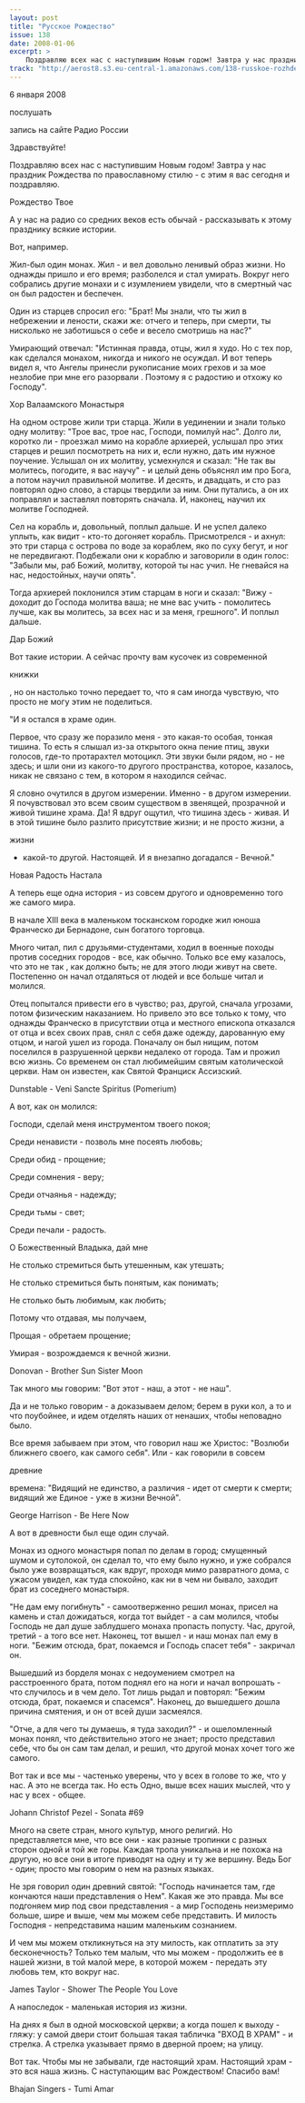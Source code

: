 ```yaml
---
layout: post
title: "Русское Рождество"
issue: 138
date: 2008-01-06
excerpt: >
    Поздравляю всех нас с наступившим Новым годом! Завтра у нас праздник Рождества по православному стилю - с этим я вас сегодня и поздравляю.
track: "http://aerost8.s3.eu-central-1.amazonaws.com/138-russkoe-rozhdestvo.mp3"
---
```


6 января 2008

послушать

запись на сайте Радио России

Здравствуйте!

Поздравляю всех нас с наступившим Новым годом! Завтра у нас праздник Рождества по православному стилю - с этим я вас сегодня и поздравляю.

Рождество Твое

А у нас на радио со средних веков есть обычай - рассказывать к этому празднику всякие истории.

Вот, например.

Жил-был один монах. Жил - и вел довольно ленивый образ жизни. Но однажды пришло и его время; разболелся и стал умирать. Вокруг него собрались другие монахи и с изумлением увидели, что в смертный час он был радостен и беспечен.

Один из старцев спросил его: "Брат! Мы знали, что ты жил в небрежении и лености, скажи же: отчего и теперь, при смерти, ты нисколько не заботишься о себе и весело смотришь на нас?"

Умирающий отвечал: "Истинная правда, отцы, жил я худо. Но с тех пор, как сделался монахом, никогда и никого не осуждал. И вот теперь видел я, что Ангелы принесли рукописание моих грехов и за мое незлобие при мне его разорвали . Поэтому я с радостию и отхожу ко Господу".

Хор Валаамского Монастыря

На одном острове жили три старца. Жили в уединении и знали только одну молитву: "Трое вас, трое нас, Господи, помилуй нас". Долго ли, коротко ли - проезжал мимо на корабле архиерей, услышал про этих старцев и решил посмотреть на них и, если нужно, дать им нужное поучение. Услышал он их молитву, усмехнулся и сказал: "Не так вы молитесь, погодите, я вас научу" - и целый день объяснял им про Бога, а потом научил правильной молитве. И десять, и двадцать, и сто раз повторял одно слово, а старцы твердили за ним. Они путались, а он их поправлял и заставлял повторять сначала. И, наконец, научил их молитве Господней.

Сел на корабль и, довольный, поплыл дальше. И не успел далеко уплыть, как видит - кто-то догоняет корабль. Присмотрелся - и ахнул: это три старца с острова по воде за кораблем, яко по суху бегут, и ног не передвигают. Подбежали они к кораблю и заговорили в один голос: "Забыли мы, раб Божий, молитву, которой ты нас учил. Не гневайся на нас, недостойных, научи опять".

Тогда архиерей поклонился этим старцам в ноги и сказал: "Вижу - доходит до Господа молитва ваша; не мне вас учить - помолитесь лучше, как вы молитесь, за всех нас и за меня, грешного". И поплыл дальше.

Дар Божий

Вот такие истории. А сейчас прочту вам кусочек из современной

книжки

, но он настолько точно передает то, что я сам иногда чувствую, что просто не могу этим не поделиться.

"И я остался в храме один.

Первое, что сразу же поразило меня - это какая-то особая, тонкая тишина. То есть я слышал из-за открытого окна пение птиц, звуки голосов, где-то протарахтел мотоцикл. Эти звуки были рядом, но - не здесь; и шли они из какого-то другого пространства, которое, казалось, никак не связано с тем, в котором я находился сейчас.

Я словно очутился в другом измерении. Именно - в другом измерении. Я почувствовал это всем своим существом в звенящей, прозрачной и живой тишине храма. Да! Я вдруг ощутил, что тишина здесь - живая. И в этой тишине было разлито присутствие жизни; и не просто жизни, а

жизни

- какой-то другой. Настоящей. И я внезапно догадался - Вечной."

Новая Радость Настала

А теперь еще одна история - из совсем другого и одновременно того же самого мира.

В начале XIII века в маленьком тосканском городке жил юноша Франческо ди Бернадоне, сын богатого торговца.

Много читал, пил с друзьями-студентами, ходил в военные походы против соседних городов - все, как обычно. Только все ему казалось, что это не так , как должно быть; не для этого люди живут на свете. Постепенно он начал отдаляться от людей и все больше читал и молился.

Отец попытался привести его в чувство; раз, другой, сначала угрозами, потом физическим наказанием. Но привело это все только к тому, что однажды Франческо в присутствии отца и местного епископа отказался от отца и всех своих прав, снял с себя даже одежду, дарованную ему отцом, и нагой ушел из города. Поначалу он был нищим, потом поселился в разрушенной церкви недалеко от города. Там и прожил всю жизнь. Со временем он стал любимейшим святым католической церкви. Нам он известен, как Святой Франциск Ассизский.

Dunstable - Veni Sancte Spiritus (Pomerium)

А вот, как он молился:

Господи, сделай меня инструментом твоего покоя;

Среди ненависти - позволь мне посеять любовь;

Среди обид - прощение;

Среди сомнения - веру;

Среди отчаянья - надежду;

Среди тьмы - свет;

Среди печали - радость.

О Божественный Владыка, дай мне

Не столько стремиться быть утешенным, как утешать;

Не столько стремиться быть понятым, как понимать;

Не столько быть любимым, как любить;

Потому что отдавая, мы получаем,

Прощая - обретаем прощение;

Умирая - возрождаемся к вечной жизни.

Donovan - Brother Sun Sister Moon

Так много мы говорим: "Вот этот - наш, а этот - не наш".

Да и не только говорим - а доказываем делом; берем в руки кол, а то и что поубойнее, и идем отделять наших от ненаших, чтобы неповадно было.

Все время забываем при этом, что говорил наш же Христос: "Возлюби ближнего своего, как самого себя". Или - как говорили в совсем

древние

времена: "Видящий не единство, а различия - идет от смерти к смерти; видящий же Единое - уже в жизни Вечной".

George Harrison - Be Here Now

А вот в древности был еще один случай.

Монах из одного монастыря попал по делам в город; смущенный шумом и сутолокой, он сделал то, что ему было нужно, и уже собрался было уже возвращаться, как вдруг, проходя мимо развратного дома, с ужасом увидел, как туда спокойно, как ни в чем ни бывало, заходит брат из соседнего монастыря.

"Не дам ему погибнуть" - самоотверженно решил монах, присел на камень и стал дожидаться, когда тот выйдет - а сам молился, чтобы Господь не дал душе заблудшего монаха пропасть попусту. Час, другой, третий - а того все нет. Наконец, тот вышел - и наш монах пал ему в ноги. "Бежим отсюда, брат, покаемся и Господь спасет тебя" - закричал он.

Вышедший из борделя монах с недоумением смотрел на расстроенного брата, потом поднял его на ноги и начал вопрошать - что случилось и в чем дело. Тот лишь рыдал и повторял: "Бежим отсюда, брат, покаемся и спасемся". Наконец, до вышедшего дошла причина смятения, и он от всей души засмеялся.

"Отче, а для чего ты думаешь, я туда заходил?" - и ошеломленный монах понял, что действительно этого не знает; просто представил себе, что бы он сам там делал, и решил, что другой монах хочет того же самого.

Вот так и все мы - частенько уверены, что у всех в голове то же, что у нас. А это не всегда так. Но есть Одно, выше всех наших мыслей, что у нас у всех - общее.

Johann Christof Pezel - Sonata #69

Много на свете стран, много культур, много религий. Но представляется мне, что все они - как разные тропинки с разных сторон одной и той же горы. Каждая тропа уникальна и не похожа на другую, но все они в итоге приводят на одну и ту же вершину. Ведь Бог - один; просто мы говорим о нем на разных языках.

Не зря говорил один древний святой: "Господь начинается там, где кончаются наши представления о Нем". Какая же это правда. Мы все подгоняем мир под свои представления - а мир Господень неизмеримо больше, шире и выше, чем мы можем себе представить. И милость Господня - непредставима нашим маленьким сознанием.

И чем мы можем откликнуться на эту милость, как отплатить за эту бесконечность? Только тем малым, что мы можем - продолжить ее в нашей жизни, в той малой мере, в которой можем - передать эту любовь тем, кто вокруг нас.

James Taylor - Shower The People You Love

А напоследок - маленькая история из жизни.

На днях я был в одной московской церкви; а когда пошел к выходу - гляжу: у самой двери стоит большая такая табличка "ВХОД В ХРАМ" - и стрелка. А стрелка указывает прямо в дверной проем; на улицу.

Вот так. Чтобы мы не забывали, где настоящий храм. Настоящий храм - это вся наша жизнь. С наступающим вас Рождеством! Спасибо вам!

Bhajan Singers - Tumi Amar
